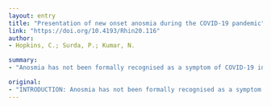 ```yaml
---
layout: entry
title: "Presentation of new onset anosmia during the COVID-19 pandemic"
link: "https://doi.org/10.4193/Rhin20.116"
author:
- Hopkins, C.; Surda, P.; Kumar, N.

summary:
- "Anosmia has not been formally recognised as a symptom of COVID-19 infection. Growing anecdotal evidence suggests increasing incidence of cases. Symptoms may cause olfactory dysfunction during current pandemic. Objective was to characterise patients reporting new onset symptoms. 1 in 6 patients report this as an isolated symptom. This might help identify otherwise asymptomatic carriers of disease."

original:
- "INTRODUCTION: Anosmia has not been formally recognised as a symptom of COVID-19 infection. Growing anecdotal evidence suggests increasing incidence of cases of anosmia during the current pandemic, suggesting that COVID-19 may cause olfactory dysfunction. The objective was to characterise patients reporting new onset anosmia during the COVID-19 pandemic METHODOLOGY: Design: Survey of 2428 patients reporting new onset anosmia during the COVID-19 pandemic. SETTING: Volunteer sample of patients seeking medical advice of recent onset self-diagnosed loss of sense of smell RESULTS: 2428 surveys were completed within 7 days; 64% respondents were under 40. The majority of respondents reported onset of their anosmia in the last week. Of the cohort, 17% did not report any other symptom thought to be associated with COVID-19. In patients who reported other symptoms, 51% reported either cough or fever and therefore met current guidelines for self-isolation. CONCLUSIONS: Anosmia is reported in conjunction with well-reported symptoms of coronas virus, but 1 in 6 patients with recent onset anosmia report this as an isolated symptom. This might help identify otherwise asymptomatic carriers of disease and trigger targeted testing. Further study with COVID-19 testing is required to identify the proportion of patients in whom new onset anosmia can be attributed to COVID-19."
---
```


